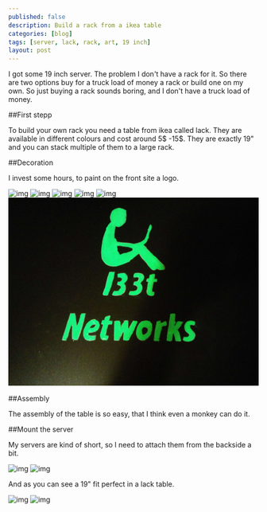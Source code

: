 ```yaml
---
published: false
description: Build a rack from a ikea table
categories: [blog]
tags: [server, lack, rack, art, 19 inch]
layout: post
---
```


I got some 19 inch server. The problem I don't have a rack for it. So there are two options buy for a truck load of money a rack or build one on my own. So just buying a rack sounds boring, and I don't have a truck load of money. 

##First stepp

To build your own rack you need a table from ikea called lack. They are available in different colours and cost around 5$ -15$.
They are exactly 19" and you can stack multiple of them to a large rack.

##Decoration

I invest some hours, to paint on the front site a logo.

![img](/blog-bilder/2014-06-06-Lack-the-rack-part-I-img1.jpg)
![img](/blog-bilder/2014-06-06-Lack-the-rack-part-I-img2.jpg)
![img](/blog-bilder/2014-06-06-Lack-the-rack-part-I-img3.jpg)
![img](/blog-bilder/2014-06-06-Lack-the-rack-part-I-img4.jpg)
![img](/blog-bilder/2014-06-06-Lack-the-rack-part-I-img5.jpg)
![img](/blog-bilder/2014-06-06-Lack-the-rack-part-I-img6.jpg)

##Assembly

The assembly of the table is so easy, that I think even a monkey can do it. 

##Mount the server

My servers are kind of short, so I need to attach them from the backside a bit.

![img](/blog-bilder/2014-06-06-Lack-the-rack-part-I-img7.jpg)
![img](/blog-bilder/2014-06-06-Lack-the-rack-part-I-img8.jpg)

And as you can see a 19" fit perfect in a lack table.

![img](/blog-bilder/2014-06-06-Lack-the-rack-part-I-img9.jpg)
![img](/blog-bilder/2014-06-06-Lack-the-rack-part-I-img10.jpg)

